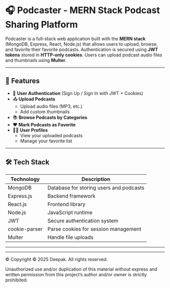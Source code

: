 # 🎧 Podcaster - MERN Stack Podcast Sharing Platform

Podcaster is a full-stack web application built with the **MERN stack** (MongoDB, Express, React, Node.js) that allows users to upload, browse, and favorite their favorite podcasts. Authentication is secured using **JWT tokens** stored in **HTTP-only cookies**. Users can upload podcast audio files and thumbnails using **Multer**.

---

## 🚀 Features

- 🔐 **User Authentication** (Sign Up / Sign In with JWT + Cookies)
- 📤 **Upload Podcasts**
  - Upload audio files (MP3, etc.)
  - Add custom thumbnails
- 📚 **Browse Podcasts by Categories**
- ❤️ **Mark Podcasts as Favorite**
- 🙋‍♂️ **User Profiles**
  - View your uploaded podcasts
  - Manage your favorite list

---

## 🛠️ Tech Stack

| Technology     | Description                            |
|----------------|----------------------------------------|
| MongoDB        | Database for storing users and podcasts|
| Express.js     | Backend framework                      |
| React.js       | Frontend library                       |
| Node.js        | JavaScript runtime                     |
| JWT            | Secure authentication system           |
| cookie-parser  | Parse cookies for session management   |
| Multer         | Handle file uploads                    |



---

---
©️ Copyright
© 2025 Deepak. All rights reserved.

Unauthorized use and/or duplication of this material without express and written permission from this project’s author and/or owner is strictly prohibited.



